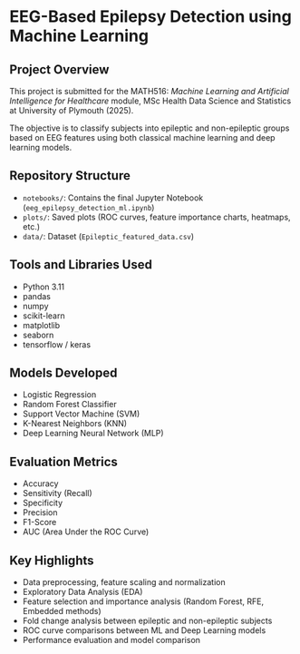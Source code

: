 # EEG-Based Epilepsy Detection using Machine Learning

##  Project Overview
This project is submitted for the MATH516: *Machine Learning and Artificial Intelligence for Healthcare* module, MSc Health Data Science and Statistics at  University of Plymouth (2025).

The objective is to classify subjects into epileptic and non-epileptic groups based on EEG features using both classical machine learning and deep learning models.

##  Repository Structure

- `notebooks/`: Contains the final Jupyter Notebook (`eeg_epilepsy_detection_ml.ipynb`)
- `plots/`: Saved plots (ROC curves, feature importance charts, heatmaps, etc.)
- `data/`: Dataset (`Epileptic_featured_data.csv`)

##  Tools and Libraries Used

- Python 3.11
- pandas
- numpy
- scikit-learn
- matplotlib
- seaborn
- tensorflow / keras

##  Models Developed

- Logistic Regression
- Random Forest Classifier
- Support Vector Machine (SVM)
- K-Nearest Neighbors (KNN)
- Deep Learning Neural Network (MLP)

##  Evaluation Metrics

- Accuracy
- Sensitivity (Recall)
- Specificity
- Precision
- F1-Score
- AUC (Area Under the ROC Curve)

##  Key Highlights

- Data preprocessing, feature scaling and normalization
- Exploratory Data Analysis (EDA)
- Feature selection and importance analysis (Random Forest, RFE, Embedded methods)
- Fold change analysis between epileptic and non-epileptic subjects
- ROC curve comparisons between ML and Deep Learning models
- Performance evaluation and model comparison
